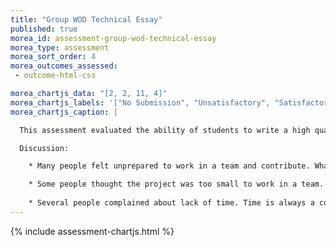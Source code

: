 ```yaml
---
title: "Group WOD Technical Essay"
published: true
morea_id: assessment-group-wod-technical-essay
morea_type: assessment
morea_sort_order: 4
morea_outcomes_assessed:
 - outcome-html-css

morea_chartjs_data: "[2, 2, 11, 4]"
morea_chartjs_labels: '["No Submission", "Unsatisfactory", "Satisfactory", "Excellent"]'
morea_chartjs_caption: |

  This assessment evaluated the ability of students to write a high quality technical essay summarizing their experiences doing a group WOD.

  Discussion:

    * Many people felt unprepared to work in a team and contribute. What can you do in the future to be better prepared to work in a team?

    * Some people thought the project was too small to work in a team. If so, what is an alternative to having everyone work on the same project
    
    * Several people complained about lack of time. Time is always a complicating factor. How can you best use the time? What helps when time is short and what hinders it?
---
```


{%  include assessment-chartjs.html  %}    
